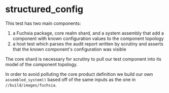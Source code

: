# structured_config

This test has two main components:

1. a Fuchsia package, core realm shard, and a system assembly that add a
   component with known configuration values to the component topology
2. a host test which parses the audit report written by scrutiny and asserts
   that the known component's configuration was visible

The core shard is necessary for scrutiny to pull our test component into its
model of the component topology.

In order to avoid polluting the core product definition we build our own
`assembled_system()` based off of the same inputs as the one in
`//build/images/fuchsia`.
